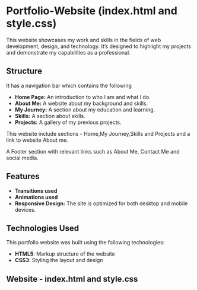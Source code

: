 # Portfolio-Website (index.html and style.css)

This website showcases my work and skills in the fields of web development, design, and technology. It’s designed to highlight my projects and demonstrate my capabilities as a professional.

## Structure
It has a navigation bar which contains the following
- **Home Page:** An introduction to who I am and what I do.
- **About Me:** A website about my background and skills.
- **My Journey:** A section about my education and learning.
- **Skills:** A section about skills.
- **Projects:** A gallery of my previous projects.

This website include sections - Home,My Journey,Skills and Projects and a link to website About me.

A Footer section with relevant links such as  About Me, Contact Me
and  social media.

## Features
- **Transitions used**
- **Animations used** 
- **Responsive Design:** The site is optimized for both desktop and mobile devices.

## Technologies Used
This portfolio website was built using the following technologies:
- **HTML5**: Markup structure of the website
- **CSS3**: Styling the layout and design

## Website - index.html and style.css 
